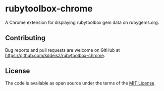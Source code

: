 # rubytoolbox-chrome

A Chrome extension for displaying rubytoolbox gem data on rubygems.org.

## Contributing

Bug reports and pull requests are welcome on GitHub at https://github.com/kddeisz/rubytoolbox-chrome.

## License

The code is available as open source under the terms of the [MIT License](https://opensource.org/licenses/MIT).

